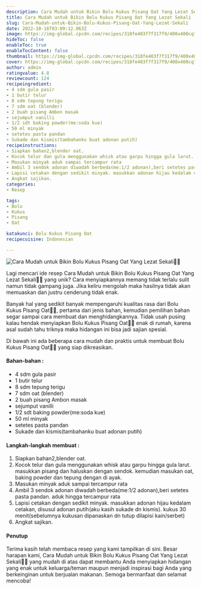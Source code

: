 ```yaml
---
description: Cara Mudah untuk Bikin Bolu Kukus Pisang Oat Yang Lezat Sekali"
title: Cara Mudah untuk Bikin Bolu Kukus Pisang Oat Yang Lezat Sekali
slug: Cara-Mudah-untuk-Bikin-Bolu-Kukus-Pisang-Oat-Yang-Lezat-Sekali
date: 2022-10-16T03:09:12.063Z
image: https://img-global.cpcdn.com/recipes/318fe403f7f317f9/400x400cq70/photo.jpg
hideToc: false
enableToc: true
enableTocContent: false
thumbnail: https://img-global.cpcdn.com/recipes/318fe403f7f317f9/400x400cq70/photo.jpg
cover: https://img-global.cpcdn.com/recipes/318fe403f7f317f9/400x400cq70/photo.jpg
author: admin
ratingvalue: 4.8
reviewcount: 124
recipeingredient:
- 4 sdm gula pasir
- 1 butir telur
- 8 sdm tepung terigu
- 7 sdm oat (blender)
- 2 buah pisang Ambon masak
- sejumput vanilli
- 1/2 sdt baking powder(me:soda kue)
- 50 ml minyak
- setetes pasta pandan
- Sukade dan kismis(tambahanku buat adonan putih)
recipeinstructions:
- Siapkan bahan2,blender oat.
- Kocok telur dan gula menggunakan whisk atau garpu hingga gula larut. masukkan pisang dan haluskan dengan sendok. kemudian masukan oat, baking powder dan tepung dengan di ayak.
- Masukan minyak aduk sampai tercampur rata
- Ambil 3 sendok adonan diwadah berbeda(me:1/2 adonan),beri setetes pasta pandan. aduk hingga tercampur rata
- Lapisi cetakan dengan sedikit minyak. masukkan adonan hijau kedalam cetakan, disusul adonan putih(aku kasih sukade dn kismis). kukus 30 menit(sebelumnya kukusan dipanaskan dn tutup dilapisi kain/serbet)
- Angkat sajikan.
categories:
- Resep

tags:
- Bolu
- Kukus
- Pisang
- Oat

katakunci: Bolu Kukus Pisang Oat
recipecuisine: Indonesian

---
```


![Cara Mudah untuk Bikin Bolu Kukus Pisang Oat Yang Lezat Sekali👩‍🍳](https://img-global.cpcdn.com/recipes/318fe403f7f317f9/400x400cq70/photo.jpg)

Lagi mencari ide resep Cara Mudah untuk Bikin Bolu Kukus Pisang Oat Yang Lezat Sekali👩‍🍳 yang unik? Cara menyiapkannya memang tidak terlalu sulit namun tidak gampang juga. Jika keliru mengolah maka hasilnya tidak akan memuaskan dan justru cenderung tidak enak.

Banyak hal yang sedikit banyak mempengaruhi kualitas rasa dari Bolu Kukus Pisang Oat👩‍🍳, pertama dari jenis bahan, kemudian pemilihan bahan segar sampai cara membuat dan menghidangkannya. Tidak usah pusing kalau hendak menyiapkan Bolu Kukus Pisang Oat👩‍🍳 enak di rumah, karena asal sudah tahu triknya maka hidangan ini bisa jadi sajian spesial.

Di bawah ini ada beberapa cara mudah dan praktis untuk membuat Bolu Kukus Pisang Oat👩‍🍳 yang siap dikreasikan.

<!--inarticleads1-->

#### Bahan-bahan :

- 4 sdm gula pasir
- 1 butir telur
- 8 sdm tepung terigu
- 7 sdm oat (blender)
- 2 buah pisang Ambon masak
- sejumput vanilli
- 1/2 sdt baking powder(me:soda kue)
- 50 ml minyak
- setetes pasta pandan
- Sukade dan kismis(tambahanku buat adonan putih)

<!--inarticleads2-->

#### Langkah-langkah membuat :

1. Siapkan bahan2,blender oat.
1. Kocok telur dan gula menggunakan whisk atau garpu hingga gula larut. masukkan pisang dan haluskan dengan sendok. kemudian masukan oat, baking powder dan tepung dengan di ayak.
1. Masukan minyak aduk sampai tercampur rata
1. Ambil 3 sendok adonan diwadah berbeda(me:1/2 adonan),beri setetes pasta pandan. aduk hingga tercampur rata
1. Lapisi cetakan dengan sedikit minyak. masukkan adonan hijau kedalam cetakan, disusul adonan putih(aku kasih sukade dn kismis). kukus 30 menit(sebelumnya kukusan dipanaskan dn tutup dilapisi kain/serbet)
1. Angkat sajikan.

#### Penutup

Terima kasih telah membaca resep yang kami tampilkan di sini. Besar harapan kami, Cara Mudah untuk Bikin Bolu Kukus Pisang Oat Yang Lezat Sekali👩‍🍳 yang mudah di atas dapat membantu Anda menyiapkan hidangan yang enak untuk keluarga/teman maupun menjadi inspirasi bagi Anda yang berkeinginan untuk berjualan makanan. Semoga bermanfaat dan selamat mencoba!